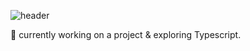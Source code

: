 ![header](https://capsule-render.vercel.app/api?type=waving&color=timeAuto&height=300&section=header&text=Welcome%20to%20my%20GitHub%20page!👋&desc=Feel%20free%20to%20explore%20my%20repositories%20and%20projects.&fontColor=000&fontSize=50)

🌱 currently working on a project & exploring Typescript.

<!--
**ixhsan/ixhsan** is a ✨ _special_ ✨ repository because its `README.md` (this file) appears on your GitHub profile.

Here are some ideas to get you started:

- 🔭 I’m currently working on ...
- 🌱 I’m currently learning ...
- 👯 I’m looking to collaborate on ...
- 🤔 I’m looking for help with ...
- 💬 Ask me about ...
- 📫 How to reach me: ...
- 😄 Pronouns: ...
- ⚡ Fun fact: ...
-->
